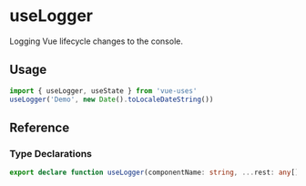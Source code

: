 # useLogger

Logging Vue lifecycle changes to the console.

## Usage

```ts
import { useLogger, useState } from 'vue-uses'
useLogger('Demo', new Date().toLocaleDateString())
```

## Reference

### Type Declarations

```ts
export declare function useLogger(componentName: string, ...rest: any[]): void
```
